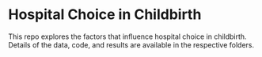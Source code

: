 # Hospital Choice in Childbirth

This repo explores the factors that influence hospital choice in childbirth. Details of the data, code, and results are available in the respective folders.
